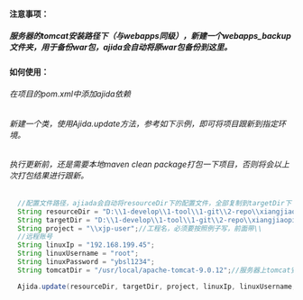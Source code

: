 #### 注意事项：

##### 服务器的tomcat安装路径下（与webapps同级），新建一个webapps_backup文件夹，用于备份war包，ajida会自动将原war包备份到这里。

#### 如何使用：

###### 在项目的pom.xml中添加ajida依赖
 
###### 新建一个类，使用Ajida.update方法，参考如下示例，即可将项目跟新到指定环境。
 
###### 执行更新前，还是需要本地maven clean package打包一下项目，否则将会以上次打包结果进行跟新。
```java
  //配置文件路径，ajiada会自动将resourceDir下的配置文件，全部复制到targetDir下
  String resourceDir = "D:\\1-develop\\1-tool\\1-git\\2-repo\\xiangjiaoping-java\\xjp-user\\config\\test";
  String targetDir = "D:\\1-develop\\1-tool\\1-git\\2-repo\\xiangjiaoping-java\\xjp-user\\target";
  String project = "\\xjp-user";//工程名，必须要按照例子写，前面带\\
  //远程账号
  String linuxIp = "192.168.199.45";
  String linuxUsername = "root";
  String linuxPassword = "ybsl1234";
  String tomcatDir = "/usr/local/apache-tomcat-9.0.12";//服务器上tomcat安装目录

  Ajida.update(resourceDir, targetDir, project, linuxIp, linuxUsername, linuxPassword, tomcatDir, restartTomcat);
```
